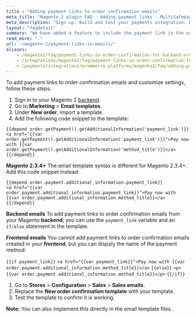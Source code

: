 ```yaml
---
title : "Adding payment links to order confirmation emails"
meta_title: "Magento 2 plugin FAQ - Adding payment links - MultiSafepay Docs"
meta_description: "Sign up. Build and test your payments integration. Explore our products and services. Use our API reference, SDKs, and wrappers. Get support."
layout: "faqdetail"
summary: "We have added a feature to include the payment link in the order confirmation mail. This feature is customizable and can be changed to your liking."
read_more: "."
url: '/magento-2/payment-links-in-emails/'
aliases:
    - /magento2/faq/payment-links-in-order-confirmation-for-backend-orders
    - /integrations/magento2/faq/payment-links-in-order-confirmation-for-backend-orders/
    - /payments/integrations/ecommerce-platforms/magento2/faq/adding-payment-links-in-order-confirmation-emails/
---
```


To add payment links to order confirmation emails and customize settings, follow these steps:

1. Sign in to your Magento 2 [backend](/getting-started/glossary/#backend).
2. Go to **Marketing** > **Email templates**.
3. Under **New order**, import a template.
4. Add the following code snippet to the template:

```
{{depend order.getPayment().getAdditionalInformation('payment_link')}}
<a href="{{var order.getPayment().getAdditionalInformation('payment_link')}}">Pay now with {{var order.getPayment().getAdditionalInformation('method_title')}}</a>
{{/depend}}
```

**Magento 2.3.4+**
The email template syntax is different for Magento 2.3.4+. Add this code snippet instead:

```
{{depend order.payment.additional_information.payment_link}}
<a href="{{var order.payment.additional_information.payment_link}}">Pay now with {{var order.payment.additional_information.method_title}}</a>
{{/depend}}
```
**Backend emails**
To add payment links to order confirmation emails from your Magento **backend**, you can use the `payment_link` variable and an `if/else` statement in the template. 

**Frontend emails**
You cannot add payment links to order confirmation emails created in your **frontend**, but you can dispaly the name of the payment method:

`{{if payment_link}}`
`<a href="{{var payment_link}}">Pay now with {{var order.payment.additional_information.method_title}}</a>`
`{{else}}`
`<p>{{var order.payment.additional_information.method_title}}</p>`
`{{/if}}`

1. Go to **Stores** > **Configuration** > **Sales** > **Sales emails**.
2. Replace the **New order confirmation template** with your template.
3. Test the template to confirm it is working.

**Note:** You can also implement this directly in the email template files.

